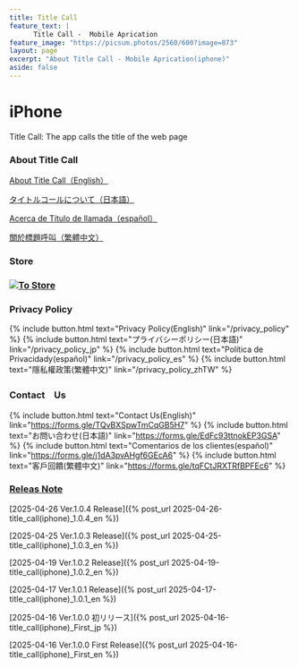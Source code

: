 ```yaml
---
title: Title Call
feature_text: |
      Title Call -  Mobile Aprication
feature_image: "https://picsum.photos/2560/600?image=873"
layout: page
excerpt: "About Title Call - Mobile Aprication(iphone)"
aside: false
---
```


[link-0]: /
[link-1]: /about_titlecall_i_en
[link-2]: /about_titlecall_i_jp
[link-3]: https://apple.co/4jAiQKn
[link-4]: /about_titlecall_i_es
[link-5]: /about_titlecall_i_zhTW

# iPhone
Title Call: The app calls the title of the web page

###  About Title Call
 [About Title Call（English）][link-1]
 
 [タイトルコールについて（日本語）][link-2]

 [Acerca de Título de llamada（español）][link-4]
 
 [關於標題呼叫（繁體中文）][link-5]

###  Store
### [![To Store](/assets/title_call/qr-code.png)][link-3]

###  Privacy Policy

 {% include button.html text="Privacy Policy(English)" link="/privacy_policy" %}
 {% include button.html text="プライバシーポリシー(日本語)" link="/privacy_policy_jp" %}
 {% include button.html text="Política de Privacidady(español)" link="/privacy_policy_es" %}
 {% include button.html text="隱私權政策(繁體中文)" link="/privacy_policy_zhTW" %}

###  Contact　Us

 {% include button.html text="Contact Us(English)" link="https://forms.gle/TQvBXSpwTmCqGB5H7" %}
 {% include button.html text="お問い合わせ(日本語)" link="https://forms.gle/EdFc93ttnokEP3GSA" %}
 {% include button.html text="Comentarios de los clientes(español)" link="https://forms.gle/j1dA3pvAHgf6GEcA6" %}
 {% include button.html text="客戶回饋(繁體中文)" link="https://forms.gle/tqFCtJRXTRfBPFEc6" %}
 
###  [Releas Note][link-0]

[2025-04-26 Ver.1.0.4 Release]({% post_url 2025-04-26-title_call(iphone)_1.0.4_en %})

[2025-04-25 Ver.1.0.3 Release]({% post_url 2025-04-25-title_call(iphone)_1.0.3_en %})

[2025-04-19 Ver.1.0.2 Release]({% post_url 2025-04-19-title_call(iphone)_1.0.2_en %})

[2025-04-17 Ver.1.0.1 Release]({% post_url 2025-04-17-title_call(iphone)_1.0.1_en %})


[2025-04-16 Ver.1.0.0 初リリース]({% post_url 2025-04-16-title_call(iphone)_First_jp %})

[2025-04-16 Ver.1.0.0 First Release]({% post_url 2025-04-16-title_call(iphone)_First_en %})

